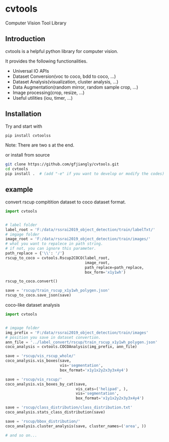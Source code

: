 cvtools
=======
Computer Vision Tool Library

Introduction
------------

cvtools is a helpful python library for computer vision.

It provides the following functionalities.

- Universal IO APIs
- Dataset Conversion(voc to coco, bdd to coco, ...)
- Dataset Analysis(visualization, cluster analysis, ...)
- Data Augmentation(random mirror, random sample crop, ...)
- Image processing(crop, resize, ...)
- Useful utilities (iou, timer, ...)


Installation
------------
Try and start with
```bash
pip install cvtoolss
```
Note: There are two s at the end.

or install from source
```bash
git clone https://github.com/gfjiangly/cvtools.git
cd cvtools
pip install .  # (add "-e" if you want to develop or modify the codes)
```


example
-------
convert rscup compitition dataset to coco dataset format.
```python
import cvtools


# label folder
label_root = 'F:/data/rssrai2019_object_detection/train/labelTxt/'
# imgage folder
image_root = 'F:/data/rssrai2019_object_detection/train/images/'
# what you want to repalece in path string. 
# if not, you can ignore this parameter.
path_replace = {'\\': '/'}
rscup_to_coco = cvtools.Rscup2COCO(label_root, 
                                   image_root, 
                                   path_replace=path_replace, 
                                   box_form='x1y1wh')

rscup_to_coco.convert()

save = 'rscup/train_rscup_x1y1wh_polygen.json'
rscup_to_coco.save_json(save)
```

coco-like dataset analysis
```python
import cvtools


# imgage folder
img_prefix = 'F:/data/rssrai2019_object_detection/train/images'
# position you save in dataset convertion.
ann_file = '../label_convert/rscup/train_rscup_x1y1wh_polygen.json'
coco_analysis = cvtools.COCOAnalysis(img_prefix, ann_file)

save = 'rscup/vis_rscup_whole/'
coco_analysis.vis_boxes(save, 
                        vis='segmentation', 
                        box_format='x1y1x2y2x3y3x4y4')

save = 'rscup/vis_rscup/'
coco_analysis.vis_boxes_by_cat(save, 
                               vis_cats=('helipad', ),
                               vis='segmentation', 
                               box_format='x1y1x2y2x3y3x4y4')

save = 'rscup/class_distribution/class_distribution.txt'
coco_analysis.stats_class_distribution(save)

save = 'rscup/bbox_distribution/'
coco_analysis.cluster_analysis(save, cluster_names=('area', ))

# and so on...
```